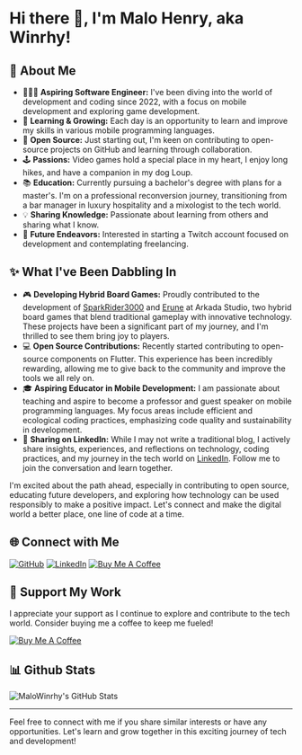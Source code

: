 # Hi there 👋, I'm Malo Henry, aka Winrhy!

## 📃 About Me
- 👨🏻‍💻 **Aspiring Software Engineer:** I've been diving into the world of development and coding since 2022, with a focus on mobile development and exploring game development.
- 🌱 **Learning & Growing:** Each day is an opportunity to learn and improve my skills in various mobile programming languages.
- 🤗 **Open Source:** Just starting out, I'm keen on contributing to open-source projects on GitHub and learning through collaboration.
- 🕹️ **Passions:** Video games hold a special place in my heart, I enjoy long hikes, and have a companion in my dog Loup.
- 📚 **Education:** Currently pursuing a bachelor's degree with plans for a master's. I'm on a professional reconversion journey, transitioning from a bar manager in luxury hospitality and a mixologist to the tech world.
- 💡 **Sharing Knowledge:** Passionate about learning from others and sharing what I know.
- 🚀 **Future Endeavors:** Interested in starting a Twitch account focused on development and contemplating freelancing.

## ✨ What I've Been Dabbling In
- 🎮 **Developing Hybrid Board Games:** Proudly contributed to the development of [SparkRider3000](#) and [Erune](#) at Arkada Studio, two hybrid board games that blend traditional gameplay with innovative technology. These projects have been a significant part of my journey, and I'm thrilled to see them bring joy to players.
- 💻 **Open Source Contributions:** Recently started contributing to open-source components on Flutter. This experience has been incredibly rewarding, allowing me to give back to the community and improve the tools we all rely on.
- 🎓 **Aspiring Educator in Mobile Development:** I am passionate about teaching and aspire to become a professor and guest speaker on mobile programming languages. My focus areas include efficient and ecological coding practices, emphasizing code quality and sustainability in development.
- 📢 **Sharing on LinkedIn:** While I may not write a traditional blog, I actively share insights, experiences, and reflections on technology, coding practices, and my journey in the tech world on [LinkedIn](https://www.linkedin.com/in/malo-winrhy-henry). Follow me to join the conversation and learn together.

I'm excited about the path ahead, especially in contributing to open source, educating future developers, and exploring how technology can be used responsibly to make a positive impact. Let's connect and make the digital world a better place, one line of code at a time.


## 🌐 Connect with Me
[![GitHub](https://via.placeholder.com/800x200?text=Visit+My+GitHub+Profile)](https://github.com/MaloWinrhy)
[![LinkedIn](https://via.placeholder.com/800x200?text=Connect+With+Me+on+LinkedIn)](https://www.linkedin.com/in/malo-winrhy-henry)
 [![Buy Me A Coffee](https://www.buymeacoffee.com/assets/img/custom_images/orange_img.png)](https://www.buymeacoffee.com/winrhy)

## 💖 Support My Work
I appreciate your support as I continue to explore and contribute to the tech world. Consider buying me a coffee to keep me fueled!

 [![Buy Me A Coffee](https://www.buymeacoffee.com/assets/img/custom_images/orange_img.png)](https://www.buymeacoffee.com/winrhy)


## 📊 Github Stats
![MaloWinrhy's GitHub Stats](https://github-readme-stats.vercel.app/api?username=MaloWinrhy&show_icons=true&theme=dark)

---

Feel free to connect with me if you share similar interests or have any opportunities. Let's learn and grow together in this exciting journey of tech and development!

